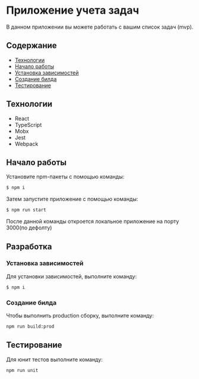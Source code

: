 # Приложение учета задач
В данном приложении вы можете работать с вашим список задач (mvp). 

## Содержание
- [Технологии](#технологии)
- [Начало работы](#начало-работы)
- [Установка зависимостей](#установка-зависимостей)
- [Создание билда](#создание-билда)
- [Тестирование](#тестирование)

## Технологии
- React
- TypeScript
- Mobx
- Jest
- Webpack

## Начало работы
Установите npm-пакеты с помощью команды:
```sh
$ npm i
```

Затем запустите приложение с помощью команды:
```sh
$ npm run start
```
После данной команды откроется локальное приложение на порту 3000(по дефолту)


## Разработка

### Установка зависимостей
Для установки зависимостей, выполните команду:
```sh
$ npm i
```

### Создание билда
Чтобы выполнить production сборку, выполните команду: 
```sh
npm run build:prod
```

## Тестирование

Для юнит тестов выполните команду:
```sh
npm run unit
```
